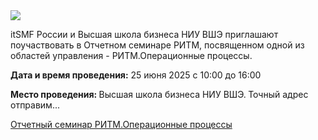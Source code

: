 <!--2025-06-22 08:39:43-->
<div class="yb">
  <div class="rss habr"><img src="https://habrastorage.org/getpro/habr/upload_files/bb3/eaa/e82/bb3eaae82659e2c2b5513c6c12be7485.png" /><p>itSMF России и Высшая школа бизнеса НИУ ВШЭ приглашают поучаствовать в Отчетном семинаре РИТМ, посвященном одной из областей управления - РИТМ.Операционные процессы.</p><p><strong>Дата и время проведения:</strong> 25 июня 2025 с 10:00 до 16:00</p><p><strong>Место проведения: </strong>Высшая школа бизнеса НИУ ВШЭ.<strong> </strong>Точный адрес отправим... <p class="titl"><a href="https://habr.com/ru/news/920682/?utm_source=habrahabr&utm_medium=rss&utm_campaign=920682">Отчетный семинар РИТМ.Операционные процессы</a></p></div>
</div>
